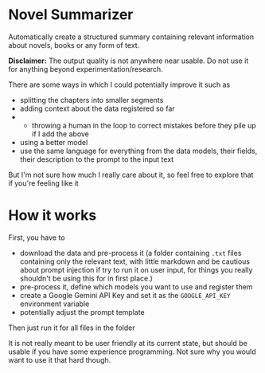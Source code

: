 # Novel Summarizer

Automatically create a structured summary containing relevant information about novels, books or any form of text.

**Disclaimer:** The output quality is not anywhere near usable. Do not use it for anything beyond experimentation/research.

There are some ways in which I could potentially improve it such as
- splitting the chapters into smaller segments
- adding context about the data registered so far
- - throwing a human in the loop to correct mistakes before they pile up if I add the above
- using a better model
- use the same language for everything from the data models, their fields, their description to the prompt to the input text

But I'm not sure how much I really care about it, so feel free to explore that if you're feeling like it

# How it works

First, you have to
- download the data and pre-process it (a folder containing `.txt` files containing only the relevant text, with little markdown and be cautious about prompt injection if try to run it on user input, for things you really shouldn't be using this for in first place.)
- pre-process it, define which models you want to use and register them
- create a Google Gemini API Key and set it as the `GOOGLE_API_KEY` environment variable
- potentially adjust the prompt template

Then just run it for all files in the folder


It is not really meant to be user friendly at its current state, but should be usable if you have some experience programming. Not sure why you would want to use it that hard though.


